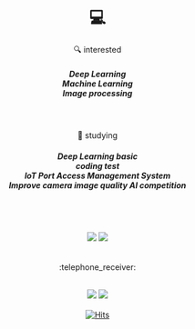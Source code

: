 <div align="center">
  
 
  # :computer: 
  :mag: interested 
  ##### Deep Learning   <br> Machine Learning  <br> Image processing <br><br><br>
  
  
  📓 studying
  ##### Deep Learning basic  <br> coding test <br> IoT Port Access Management System <br> Improve camera image quality AI competition <br><br><br>  
  
   <br>  
  <img src="https://img.shields.io/badge/Python-3766AB?style=flat-square&logo=Python&logoColor=white"/></a>
  <img src="https://img.shields.io/badge/Java-007396?style=flat-square&logo=Java&logoColor=white"/></a>
   <br>  
   <br>  
   <br>  
   :telephone_receiver: <br>
  
   <br>  [<img src="https://img.shields.io/badge/Instagram-E4405F?style=flat-square&logo=Instagram&logoColor=white"/></a>](http://instagram.com/yetniek)
  <img src="https://img.shields.io/badge/yejin2791@gmail.com-EA4335?style=flat-square&logo=Gmail&logoColor=white"/></a> 
   <br>  
[![Hits](https://hits.seeyoufarm.com/api/count/incr/badge.svg?url=https%3A%2F%2Fgithub.com%2Fyetniek%2Fhit-counter&count_bg=%23789DAE&title_bg=%23C0C0C0&icon=&icon_color=%23E7E7E7&title=welcome&edge_flat=false)](https://hits.seeyoufarm.com)
  
  
</div>
